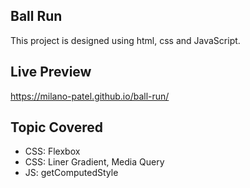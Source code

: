 ## Ball Run

This project is designed using html, css and JavaScript.

## Live Preview

https://milano-patel.github.io/ball-run/

## Topic Covered

- CSS: Flexbox
- CSS: Liner Gradient, Media Query
- JS: getComputedStyle
